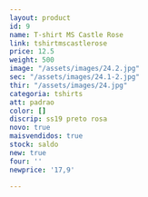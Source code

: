 ```yaml
---
layout: product
id: 9
name: T-shirt MS Castle Rose
link: tshirtmscastlerose
price: 12.5
weight: 500
image: "/assets/images/24.2.jpg"
sec: "/assets/images/24.1-2.jpg"
thir: "/assets/images/24.jpg"
categoria: tshirts
att: padrao
color: []
discrip: ss19 preto rosa
novo: true
maisvendidos: true
stock: saldo
new: true
four: ''
newprice: '17,9'

---
```

